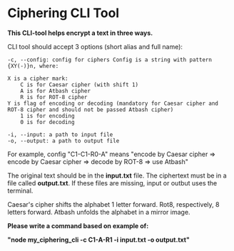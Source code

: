 # Ciphering CLI Tool

**This CLI-tool helps encrypt a text in three ways.**

CLI tool should accept 3 options (short alias and full name):

    -c, --config: config for ciphers Config is a string with pattern {XY(-)}n, where:

    X is a cipher mark:
        C is for Caesar cipher (with shift 1)
        A is for Atbash cipher
        R is for ROT-8 cipher
    Y is flag of encoding or decoding (mandatory for Caesar cipher and ROT-8 cipher and should not be passed Atbash cipher)
        1 is for encoding
        0 is for decoding

    -i, --input: a path to input file
    -o, --output: a path to output file

For example, config "C1-C1-R0-A" means "encode by Caesar cipher => encode by Caesar cipher => decode by ROT-8 => use Atbash"

The original text should be in the **input.txt** file. The ciphertext must be in a file called **output.txt**.
If these files are missing, input or outbut uses the terminal.

Caesar's cipher shifts the alphabet 1 letter forward. 
Rot8, respectively, 8 letters forward. 
Atbash unfolds the alphabet in a mirror image.

**Please write a command based on example of:**  

**"node my_ciphering_cli -c C1-A-R1 -i input.txt -o output.txt"**
